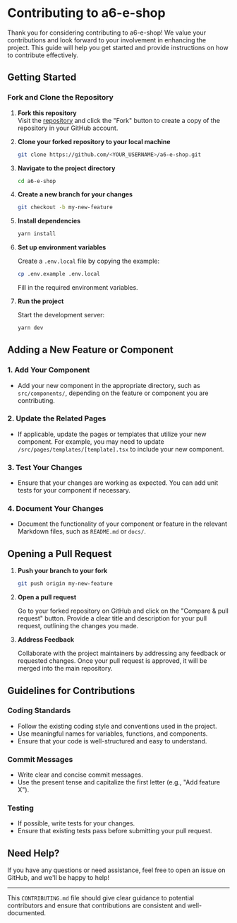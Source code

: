 

# Contributing to a6-e-shop

Thank you for considering contributing to a6-e-shop! We value your contributions and look forward to your involvement in enhancing the project. This guide will help you get started and provide instructions on how to contribute effectively.

## Getting Started

### Fork and Clone the Repository

1. **Fork this repository**  
   Visit the [repository](https://github.com/DarkInventor/a6-e-shop) and click the "Fork" button to create a copy of the repository in your GitHub account.

2. **Clone your forked repository to your local machine**

   ```bash
   git clone https://github.com/<YOUR_USERNAME>/a6-e-shop.git
   ```

3. **Navigate to the project directory**

   ```bash
   cd a6-e-shop
   ```

4. **Create a new branch for your changes**

   ```bash
   git checkout -b my-new-feature
   ```

5. **Install dependencies**

   ```bash
   yarn install
   ```

6. **Set up environment variables**

   Create a `.env.local` file by copying the example:

   ```bash
   cp .env.example .env.local
   ```

   Fill in the required environment variables.

7. **Run the project**

   Start the development server:

   ```bash
   yarn dev
   ```

## Adding a New Feature or Component

### 1. Add Your Component

- Add your new component in the appropriate directory, such as `src/components/`, depending on the feature or component you are contributing.

### 2. Update the Related Pages

- If applicable, update the pages or templates that utilize your new component. For example, you may need to update `/src/pages/templates/[template].tsx` to include your new component.

### 3. Test Your Changes

- Ensure that your changes are working as expected. You can add unit tests for your component if necessary.

### 4. Document Your Changes

- Document the functionality of your component or feature in the relevant Markdown files, such as `README.md` or `docs/`.

## Opening a Pull Request

1. **Push your branch to your fork**

   ```bash
   git push origin my-new-feature
   ```

2. **Open a pull request**

   Go to your forked repository on GitHub and click on the "Compare & pull request" button. Provide a clear title and description for your pull request, outlining the changes you made.

3. **Address Feedback**

   Collaborate with the project maintainers by addressing any feedback or requested changes. Once your pull request is approved, it will be merged into the main repository.

## Guidelines for Contributions

### Coding Standards

- Follow the existing coding style and conventions used in the project.
- Use meaningful names for variables, functions, and components.
- Ensure that your code is well-structured and easy to understand.

### Commit Messages

- Write clear and concise commit messages.
- Use the present tense and capitalize the first letter (e.g., "Add feature X").

### Testing

- If possible, write tests for your changes.
- Ensure that existing tests pass before submitting your pull request.

## Need Help?

If you have any questions or need assistance, feel free to open an issue on GitHub, and we'll be happy to help!

---

This `CONTRIBUTING.md` file should give clear guidance to potential contributors and ensure that contributions are consistent and well-documented.
